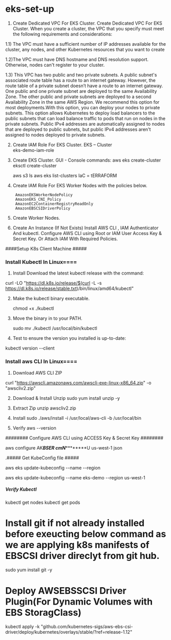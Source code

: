 # eks-set-up
1) Create Dedicated VPC For EKS Cluster. Create Dedicated VPC For EKS Cluster. When you create a cluster, the VPC that you specify must meet the following requirements and considerations:
    
1.1) The VPC must have a sufficient number of IP addresses available for the cluster, any nodes, and other Kubernetes resources that you want to create

1.2)The VPC must have DNS hostname and DNS resolution support. Otherwise, nodes can't register to your cluster.

1.3) This VPC has two public and two private subnets. A public subnet's associated route table has a route to an internet gateway. However, the route table of a private subnet doesn’t have a route to an internet gateway. One public and one private subnet are deployed to the same Availability Zone. The other public and private subnets are deployed to a second Availability Zone in the same AWS Region. We recommend this option for most deployments.With this option, you can deploy your nodes to private subnets. This option allows Kubernetes to deploy load balancers to the public subnets that can load balance traffic to pods that run on nodes in the private subnets. Public IPv4 addresses are automatically assigned to nodes that are deployed to public subnets, but public IPv4 addresses aren't assigned to nodes deployed to private subnets.

     
2) Create IAM Role For EKS Cluster.
      EKS – Cluster   
      eks-demo-iam-role

3) Create EKS Cluster.
   GUI - Console
  commands:
      aws eks create-cluster  
      eksctl create-cluster 

      aws s3 ls 
      aws eks list-clusters 
  IaC = tERRAFORM

4) Create IAM Role For EKS Worker Nodes with the policies below.
    
        AmazonEKSWorkerNodePolicy
        AmazonEKS_CNI_Policy
        AmazonEC2ContainerRegistryReadOnly
        AmazonEBSCSIDriverPolicy 

5) Create Worker Nodes.


6) Create An Instance (If Not Exists) Install AWS CLI , IAM Authenticator And kubectl. Configure AWS CLI using Root or IAM User Access Key & Secret Key. Or Attach IAM With Required       Policies.


####Setup K8s Client Machine #####

### Install Kubectl In Linux====

1) Install Download the latest kubectl release with the command:

curl -LO "https://dl.k8s.io/release/$(curl -L -s https://dl.k8s.io/release/stable.txt)/bin/linux/amd64/kubectl"



2) Make the kubectl binary executable. 

     chmod +x ./kubectl
   
3) Move the binary in to your PATH.

      sudo mv ./kubectl /usr/local/bin/kubectl
4) Test to ensure the version you installed is up-to-date:

kubectl version --client   


### Install aws CLI In Linux====

1) Download AWS CLI ZIP
    
  curl "https://awscli.amazonaws.com/awscli-exe-linux-x86_64.zip" -o "awscliv2.zip"

2) Download & Install Unzip
    sudo yum install unzip -y

3) Extract Zip 
    unzip awscliv2.zip
  
4) Install
  sudo ./aws/install -i /usr/local/aws-cli -b /usr/local/bin
  
5) Verify
  aws --version 
  
  
######## Configure AWS CLI using ACCESS Key & Secret Key ########

aws configure
  AK*********BSER
  cmN*****************U
  us-west-1
  json

.##### Get KubeConfig file #####

aws eks update-kubeconfig --name <ClusterName> --region <RegionName> 

aws eks update-kubeconfig --name eks-demo --region us-west-1 

##### Verify Kubectl #####
kubectl get nodes
kubectl get pods


# Install git if not already installed before exeucting below command as we are applying k8s manifests of EBSCSI driver direclyt from git hub.

sudo yum install git -y 


Deploy AWSEBSSCSI Driver Plugin(For Dynamic Volumes with EBS StoragClass)
=========================================================================
kubectl apply -k "github.com/kubernetes-sigs/aws-ebs-csi-driver/deploy/kubernetes/overlays/stable/?ref=release-1.12"

